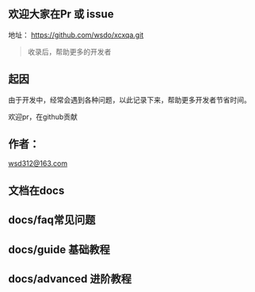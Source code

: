 ## 欢迎大家在Pr 或 issue
地址： https://github.com/wsdo/xcxqa.git
> 收录后，帮助更多的开发者

## 起因
由于开发中，经常会遇到各种问题，以此记录下来，帮助更多开发者节省时间。

欢迎pr，在github贡献

## 作者：

wsd312@163.com

## 文档在docs

## docs/faq常见问题

## docs/guide 基础教程

## docs/advanced 进阶教程
